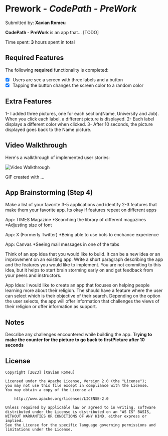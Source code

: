 # Prework - *CodePath - PreWork*

Submitted by: **Xavian Romeu**

**CodePath - PreWork** is an app that... [TODO] 

Time spent: **3** hours spent in total

## Required Features

The following **required** functionality is completed:

- [X] Users are see a screen with three labels and a button
- [X] Tapping the button changes the screen color to a random color

## Extra Features

1- I added three pictures, one for each section(Name, University and Job). When you click each label, a different picture is displayed. 
2- Each label displays a different color when clicked. 
3- After 10 seconds, the picture displayed goes back to the Name picture. 
 
## Video Walkthrough

Here's a walkthrough of implemented user stories:

<img src='http://i.imgur.com/link/to/your/gif/file.gif' title='Video Walkthrough' width='' alt='Video Walkthrough' />

<!-- Replace this with whatever GIF tool you used! -->
GIF created with ...  
<!-- Recommended tools:
[Kap](https://getkap.co/) for macOS
[ScreenToGif](https://www.screentogif.com/) for Windows
[peek](https://github.com/phw/peek) for Linux. -->

## App Brainstorming (Step 4)

Make a list of your favorite 3-5 applications and identify 2-3 features that make them your favorite app. Its okay if features repeat on different apps

App: TIMES Magazine
     *Searching the library of different magazines
     *Adjusting size of font
     
App: X (Formerly Twitter)
     *Being able to use bots to enchance experience
     
App: Canvas
     *Seeing mail messages in one of the tabs

Think of an app idea that you would like to build. It can be a new idea or an improvement on an existing app. Write a short paragraph describing the app and the features you would like to implement. You are not commiting to this idea, but it helps to start brain storming early on and get feedback from your peers and instructors.

App Idea: I would like to create an app that focuses on helping people learning more about their religion. The should have a feature where the user can select which is their objective of their search. Depending on the option the user selects, the app will offer information that challenges the views of their religion or offer information as support. 

## Notes

Describe any challenges encountered while building the app. **Trying to make the counter for the picture to go back to firstPicture after 10 seconds**


## License

    Copyright [2023] [Xavian Romeu]

    Licensed under the Apache License, Version 2.0 (the "License");
    you may not use this file except in compliance with the License.
    You may obtain a copy of the License at

        http://www.apache.org/licenses/LICENSE-2.0

    Unless required by applicable law or agreed to in writing, software
    distributed under the License is distributed on an "AS IS" BASIS,
    WITHOUT WARRANTIES OR CONDITIONS OF ANY KIND, either express or implied.
    See the License for the specific language governing permissions and
    limitations under the License.
